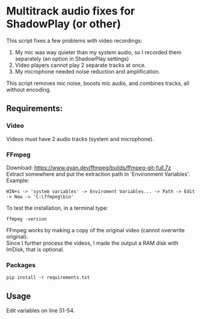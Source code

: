 # Multitrack audio fixes for ShadowPlay (or other)
This script fixes a few problems with video recordings:
1. My mic was way quieter than my system audio, so I recorded them separately (an option in ShadowPlay settings)
2. Video players cannot play 2 separate tracks at once.
3. My microphone needed noise reduction and amplification.  

This script removes mic noise, boosts mic audio, and combines tracks, all without encoding. 
## Requirements:
### Video
Videos must have 2 audio tracks (system and microphone).
### FFmpeg
Download: https://www.gyan.dev/ffmpeg/builds/ffmpeg-git-full.7z  
Extract somewhere and put the extraction path in 'Environment Variables'. Example:
```
WIN+s -> 'system variables' -> Enviroment Variables... -> Path -> Edit -> New -> 'C:\ffmpeg\bin'
```
To test the installation, in a terminal type: 
```
ffmpeg -version
```
FFmpeg works by making a copy of the original video (cannot overwrite original).   
Since I further process the videos, I made the output a RAM disk with ImDisk, that is optional. 
### Packages
```
pip install -r requirements.txt
```
## Usage
Edit variables on line 51-54.
